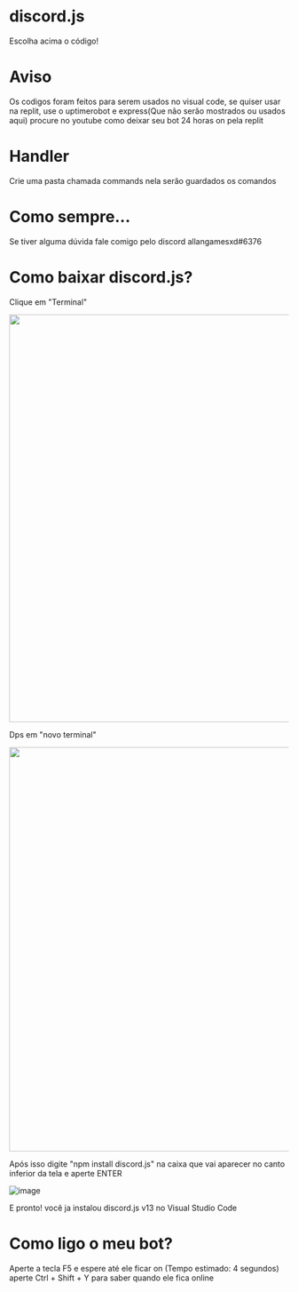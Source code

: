 # discord.js

Escolha acima o código!

# Aviso

Os codigos foram feitos para  serem usados no visual code, se quiser usar na replit, use o uptimerobot e express(Que não serão mostrados ou usados aqui) procure no youtube como deixar seu bot 24 horas on pela replit

# Handler
Crie uma pasta chamada commands nela serão guardados os comandos

# Como sempre...

Se tiver alguma dúvida fale comigo pelo discord allangamesxd#6376

# Como baixar discord.js?

Clique em "Terminal"

<img src="https://allangamesxd.sirv.com/Tutorial%20github%201.jpg" width="1024" height="734" alt="" />

Dps em "novo terminal"

<img src="https://allangamesxd.sirv.com/Tutorial%20github%202.jpeg" width="1024" height="728" alt="" />

Após isso digite "npm install discord.js" na caixa que vai aparecer no canto inferior da tela e aperte ENTER

![image](https://user-images.githubusercontent.com/100823318/159029752-3d7a0f3f-d195-4bb9-aaad-c21e05f1b5a2.png)

E pronto! você ja instalou discord.js v13 no Visual Studio Code

# Como ligo o meu bot?

Aperte a tecla F5 e espere até ele ficar on (Tempo estimado: 4 segundos) aperte Ctrl + Shift + Y para saber quando ele fica online
